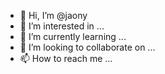 - 👋 Hi, I’m @jaony
- 👀 I’m interested in ...
- 🌱 I’m currently learning ...
- 💞️ I’m looking to collaborate on ...
- 📫 How to reach me ...

<!---
jaony/jaony is a ✨ special ✨ repository because its `README.md` (this file) appears on your GitHub profile.
You can click the Preview link to take a look at your changes.
--->
